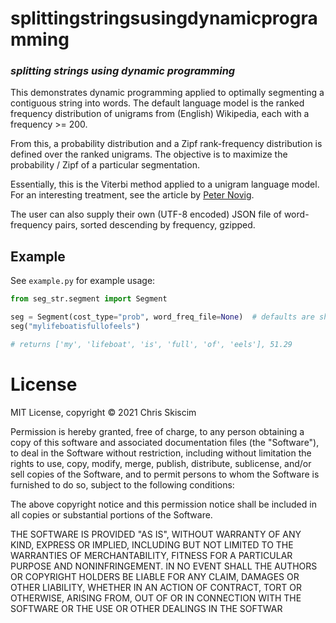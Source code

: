 # splittingstringsusingdynamicprogramming 
### _splitting strings using dynamic programming_

This demonstrates dynamic programming applied to optimally segmenting a contiguous string into words. 
The default language model is the ranked frequency distribution of unigrams from (English) Wikipedia, 
each with a frequency >= 200.

From this, a probability distribution and a Zipf rank-frequency distribution is defined 
over the ranked unigrams. The objective is to maximize the probability / Zipf of a 
particular segmentation.

Essentially, this is the Viterbi method applied to a unigram language model. For an interesting treatment,
see the article by [Peter Novig](http://norvig.com/ngrams/ch14.pdf).

The user can also supply their own (UTF-8 encoded) JSON file of word-frequency
pairs, sorted descending by frequency, gzipped.

## Example
See `example.py` for example usage:

```python
from seg_str.segment import Segment

seg = Segment(cost_type="prob", word_freq_file=None)  # defaults are shown
seg("mylifeboatisfullofeels")

# returns ['my', 'lifeboat', 'is', 'full', 'of', 'eels'], 51.29
```
# License
MIT License, copyright &copy; 2021 Chris Skiscim

Permission is hereby granted, free of charge, to any person obtaining a copy
of this software and associated documentation files (the "Software"), to deal
in the Software without restriction, including without limitation the rights
to use, copy, modify, merge, publish, distribute, sublicense, and/or sell
copies of the Software, and to permit persons to whom the Software is
furnished to do so, subject to the following conditions:

The above copyright notice and this permission notice shall be included in all
copies or substantial portions of the Software.

THE SOFTWARE IS PROVIDED "AS IS", WITHOUT WARRANTY OF ANY KIND, EXPRESS OR
IMPLIED, INCLUDING BUT NOT LIMITED TO THE WARRANTIES OF MERCHANTABILITY,
FITNESS FOR A PARTICULAR PURPOSE AND NONINFRINGEMENT. IN NO EVENT SHALL THE
AUTHORS OR COPYRIGHT HOLDERS BE LIABLE FOR ANY CLAIM, DAMAGES OR OTHER
LIABILITY, WHETHER IN AN ACTION OF CONTRACT, TORT OR OTHERWISE, ARISING FROM,
OUT OF OR IN CONNECTION WITH THE SOFTWARE OR THE USE OR OTHER DEALINGS IN THE
SOFTWAR